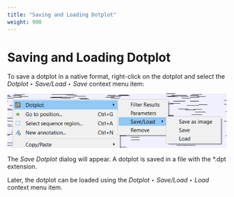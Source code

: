 ```yaml
---
title: "Saving and Loading Dotplot"
weight: 900
---
```


# Saving and Loading Dotplot

To save a dotplot in a native format, right-click on the dotplot and select the _Dotplot ‣ Save/Load ‣ Save_ context menu item:

![](/images/65929608/88080493.png)

The _Save Dotplot_ dialog will appear. A dotplot is saved in a file with the \*.dpt extension.

Later, the dotplot can be loaded using the _Dotplot ‣ Save/Load ‣ Load_ context menu item.